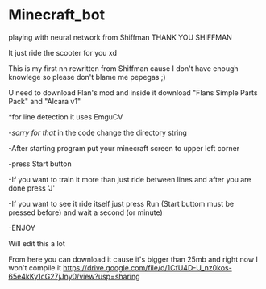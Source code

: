 # Minecraft_bot
playing with neural network from Shiffman                   THANK YOU SHIFFMAN

It just ride the scooter for you xd

This is my first nn rewritten from Shiffman cause I don't have enough knowlege so please don't blame me pepegas ;)

U need to download Flan's mod and inside it download "Flans Simple Parts Pack" and "Alcara v1"

*for line detection it uses EmguCV

-*sorry for that* in the code change the directory string

-After starting program put your minecraft screen to upper left corner

-press Start button

-If you want to train it more than just ride between lines and after you are done press 'J'

-If you want to see it ride itself just press Run (Start buttom must be pressed before) and wait a second (or minute)

-ENJOY 

Will edit this a lot

From here you can download it cause it's bigger than 25mb and right now I won't compile it
https://drive.google.com/file/d/1CfU4D-U_nz0kos-65e4kKy1cG27jJny0/view?usp=sharing
